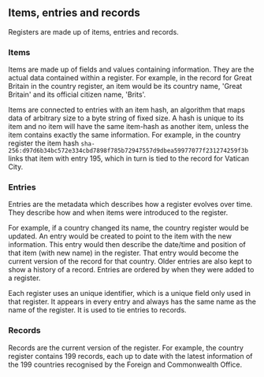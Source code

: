 ## Items, entries and records

Registers are made up of items, entries and records.

### Items

Items are made up of fields and values containing information. They are the actual data contained within a register. For example, in the record for Great Britain in the country register, an item would be its country name, 'Great Britain' and its official citizen name, 'Brits'.

Items are connected to entries with an item hash, an algorithm that maps data of arbitrary size to a byte string of fixed size. A hash is unique to its item and no item will have the same item-hash as another item, unless the item contains exactly the same information. For example, in the country register the item hash `sha-256:d97d6b34bc572e334cbd7898f785b72947557d9dbea59977077f231274259f3b` links that item with entry 195, which in turn is tied to the record for Vatican City.

### Entries

Entries are the metadata which describes how a register evolves over time. They describe how and when items were introduced to the register.

For example, if a country changed its name, the country register would be updated. An entry would be created to point to the item with the new information. This entry would then describe the date/time and position of that item (with new name) in the register. That entry would become the current version of the record for that country. Older entries are also kept to show a history of a record. Entries are ordered by when they were added to a register.

Each register uses an unique identifier, which is a unique field only used in that register. It appears in every entry and always has the same name as the name of the register. It is used to tie entries to records.

### Records

Records are the current version of the register. For example, the country register contains 199 records, each up to date with the latest information of the 199 countries recognised by the Foreign and Commonwealth Office.
